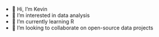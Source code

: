 - 👋 Hi, I’m Kevin
- 👀 I’m interested in data analysis
- 🌱 I’m currently learning R
- 💞️ I’m looking to collaborate on open-source data projects

<!---
kdrake585/kdrake585 is a ✨ special ✨ repository because its `README.md` (this file) appears on your GitHub profile.
You can click the Preview link to take a look at your changes.
--->
